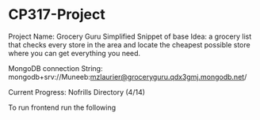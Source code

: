 # CP317-Project

Project Name: Grocery Guru
Simplified Snippet of base Idea:
a grocery list that checks every store in the area and locate the cheapest possible store where you can get everything you need.

MongoDB connection String:
mongodb+srv://Muneeb:mzlaurier@groceryguru.qdx3gmj.mongodb.net/

Current Progress:
Nofrills Directory (4/14)


To run frontend run the following 